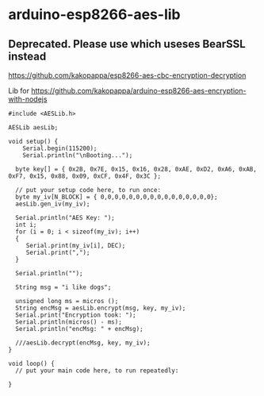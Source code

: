 # arduino-esp8266-aes-lib


## Deprecated. Please use which useses BearSSL instead
https://github.com/kakopappa/esp8266-aes-cbc-encryption-decryption


Lib for https://github.com/kakopappa/arduino-esp8266-aes-encryption-with-nodejs


```
#include <AESLib.h>

AESLib aesLib;

void setup() {
    Serial.begin(115200);
    Serial.println("\nBooting...");  
  
  byte key[] = { 0x2B, 0x7E, 0x15, 0x16, 0x28, 0xAE, 0xD2, 0xA6, 0xAB, 0xF7, 0x15, 0x88, 0x09, 0xCF, 0x4F, 0x3C };
    
  // put your setup code here, to run once:
  byte my_iv[N_BLOCK] = { 0,0,0,0,0,0,0,0,0,0,0,0,0,0,0,0};
  aesLib.gen_iv(my_iv);

  Serial.println("AES Key: ");
  int i;
  for (i = 0; i < sizeof(my_iv); i++)
  {
     Serial.print(my_iv[i], DEC); 
     Serial.print(",");
  }

  Serial.println("");

  String msg = "i like dogs";
  
  unsigned long ms = micros ();
  String encMsg = aesLib.encrypt(msg, key, my_iv);
  Serial.print("Encryption took: ");
  Serial.println(micros() - ms);  
  Serial.println("encMsg: " + encMsg);  

  ///aesLib.decrypt(encMsg, key, my_iv);
}

void loop() {
  // put your main code here, to run repeatedly:
  
}
```
